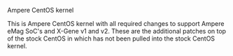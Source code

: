 Ampere CentOS kernel

This is Ampere CentOS kernel with all required changes to support
Ampere eMag SoC's and X-Gene v1 and v2. These are the additional
patches on top of the stock CentOS in which has not been pulled
into the stock CentOS kernel.
